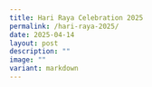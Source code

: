 ```yaml
---
title: Hari Raya Celebration 2025
permalink: /hari-raya-2025/
date: 2025-04-14
layout: post
description: ""
image: ""
variant: markdown
---
```

